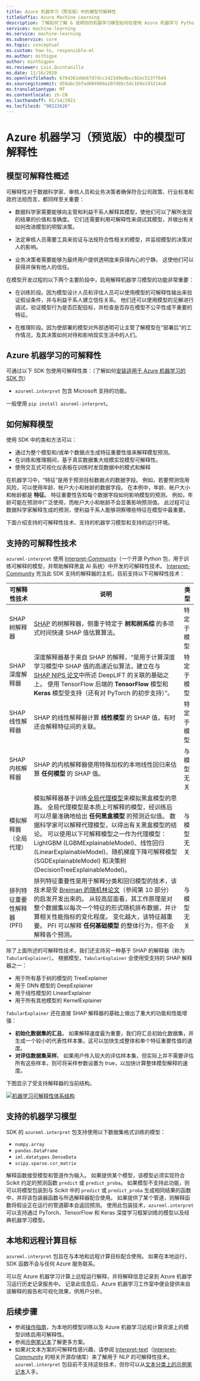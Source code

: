 ```yaml
---
title: Azure 机器学习（预览版）中的模型可解释性
titleSuffix: Azure Machine Learning
description: 了解如何了解 & 说明你的机器学习模型如何在使用 Azure 机器学习 Python SDK 培训 & 推断时进行预测。
services: machine-learning
ms.service: machine-learning
ms.subservice: core
ms.topic: conceptual
ms.custom: how-to, responsible-ml
ms.author: mithigpe
author: minthigpen
ms.reviewer: Luis.Quintanilla
ms.date: 11/16/2020
ms.openlocfilehash: 6784361dde67d7dcc1423d9edbcc92ec513ff6d4
ms.sourcegitcommit: d59abc5bfad604909a107d05c5dc1b9a193214a8
ms.translationtype: MT
ms.contentlocale: zh-CN
ms.lasthandoff: 01/14/2021
ms.locfileid: "98222626"
---
```

# <a name="model-interpretability-in-azure-machine-learning-preview"></a>Azure 机器学习（预览版）中的模型可解释性


## <a name="overview-of-model-interpretability"></a>模型可解释性概述

可解释性对于数据科学家、审核人员和业务决策者确保符合公司政策、行业标准和政府法规而言，都同样至关重要：

+ 数据科学家需要能够向主管和利益干系人解释其模型，使他们可以了解所发现的结果的价值和准确度。 它们还需要利用可解释性来调试其模型，并做出有关如何改进模型的明智决策。 

+ 法定审核人员需要工具来验证与法规符合性相关的模型，并监视模型的决策对人的影响。 

+ 业务决策者需要能够为最终用户提供透明度来获得内心的宁静。 这使他们可以获得并保有他人的信任。


在模型开发过程的以下两个主要阶段中，启用解释机器学习模型的功能非常重要：
+ 在训练阶段。因为模型设计人员和评估人员可以使用模型的可解释性输出来验证假设条件，并与利益干系人建立信任关系。 他们还可以使用模型的见解进行调试，验证模型行为是否匹配目标，并检查是否存在模型不公平性或不重要的特征。

+ 在推理阶段。因为使部署的模型对外部透明可让主管了解模型在“部署后”的工作情况，及其决策如何对待和影响现实生活中的人们。 

## <a name="interpretability-with-azure-machine-learning"></a>Azure 机器学习的可解释性

可通过以下 SDK 包使用可解释性类：（了解如何[安装适用于 Azure 机器学习的 SDK 包](/python/api/overview/azure/ml/install?preserve-view=true&view=azure-ml-py)）

* `azureml.interpret` 包含 Microsoft 支持的功能。

一般使用 `pip install azureml-interpret`。

## <a name="how-to-interpret-your-model"></a>如何解释模型

使用 SDK 中的类和方法可以：
+ 通过为整个模型和/或单个数据点生成特征重要性值来解释模型预测。 
+ 在训练和推理期间，基于真实数据集大规模实现模型可解释性。
+ 使用交互式可视化仪表板在训练时发现数据中的模式和解释


在机器学习中，“特征”是用于预测目标数据点的数据字段。 例如，若要预测信用风险，可以使用年龄、帐户大小和帐龄的数据字段。 在本例中，年龄、帐户大小和帐龄都是 **特征**。 特征重要性告知每个数据字段如何影响模型的预测。 例如，年龄可能在预测中广泛使用，而帐户大小和帐龄不会显著影响预测值。 此过程可让数据科学家解释生成的预测，使利益干系人能够洞察哪些特征在模型中最重要。

下面介绍支持的可解释性技术、支持的机器学习模型和支持的运行环境。


## <a name="supported-interpretability-techniques"></a>支持的可解释性技术

 `azureml-interpret` 使用 [Interpret-Community](https://github.com/interpretml/interpret-community/)（一个开源 Python 包，用于训练可解释的模型，并帮助解释黑盒 AI 系统）中开发的可解释性技术。 [Interpret-Community](https://github.com/interpretml/interpret-community/) 充当此 SDK 支持的解释器的主机，目前支持以下可解释性技术：

|可解释性技术|说明|类型|
|--|--|--------------------|
|SHAP 树解释器| [SHAP](https://github.com/slundberg/shap) 的树解释器，侧重于特定于 **树和树系综** 的多项式时间快速 SHAP 值估算算法。|特定于模型|
|SHAP 深度解释器| 深度解释器基于来自 SHAP 的解释，“是用于计算深度学习模型中 SHAP 值的高速近似算法，建立在与 [SHAP NIPS 论文](https://papers.nips.cc/paper/7062-a-unified-approach-to-interpreting-model-predictions)中所述 DeepLIFT 的关联的基础之上。 使用 TensorFlow 后端的 **TensorFlow** 模型和 **Keras** 模型受支持（还有对 PyTorch 的初步支持）”。|特定于模型|
|SHAP 线性解释器| SHAP 的线性解释器计算 **线性模型** 的 SHAP 值，有时还会解释特征间的关联。|特定于模型|
|SHAP 内核解释器| SHAP 的内核解释器使用特殊加权的本地线性回归来估算 **任何模型** 的 SHAP 值。|与模型无关|
|模拟解释器（全局代理）| 模拟解释器基于训练[全局代理模型](https://christophm.github.io/interpretable-ml-book/global.html)来模拟黑盒模型的思路。 全局代理模型是本质上可解释的模型，经训练后可以尽量准确地给出 **任何黑盒模型** 的预测近似值。 数据科学家可以解释代理模型，以得出有关黑盒模型的结论。 可以使用以下可解释模型之一作为代理模型：LightGBM (LGBMExplainableModel)、线性回归 (LinearExplainableModel)、随机梯度下降可解释模型 (SGDExplainableModel) 和决策树 (DecisionTreeExplainableModel)。|与模型无关|
|排列特征重要性解释器 (PFI)| 排列特征重要性是用于解释分类和回归模型的技术，该技术是受 [Breiman 的随机林论文](https://www.stat.berkeley.edu/~breiman/randomforest2001.pdf)（参阅第 10 部分）的启发开发出来的。 从较高层面看，其工作原理是对整个数据集以每次一个特征的形式随机排布数据，并计算相关性能指标的变化程度。 变化越大，该特征越重要。 PFI 可以解释 **任何基础模型** 的整体行为，但不会解释各个预测。 |与模型无关|




除了上面所述的可解释性技术，我们还支持另一种基于 SHAP 的解释器（称为 `TabularExplainer`）。 根据模型，`TabularExplainer` 会使用受支持的 SHAP 解释器之一：

* 用于所有基于树的模型的 TreeExplainer
* 用于 DNN 模型的 DeepExplainer
* 用于线性模型的 LinearExplainer
* 用于所有其他模型的 KernelExplainer

`TabularExplainer` 还在直接 SHAP 解释器的基础上做出了重大的功能和性能增强：

* **初始化数据集的汇总**。 如果解释速度最为重要，我们将汇总初始化数据集，并生成一个较小的代表性样本集，这可以加快生成整体和单个特征重要性值的速度。
* **对评估数据集采样**。 如果用户传入较大的评估样本集，但实际上并不需要评估所有这些样本，则可将采样参数设置为 true，以加快计算整体模型解释的速度。

下图显示了受支持解释器的当前结构。

[![机器学习可解释性体系结构](./media/how-to-machine-learning-interpretability/interpretability-architecture.png)](./media/how-to-machine-learning-interpretability/interpretability-architecture.png#lightbox)


## <a name="supported-machine-learning-models"></a>支持的机器学习模型

SDK 的 `azureml.interpret` 包支持使用以下数据集格式训练的模型：
- `numpy.array`
- `pandas.DataFrame`
- `iml.datatypes.DenseData`
- `scipy.sparse.csr_matrix`

解释函数接受模型和管道作为输入。 如果提供某个模型，该模型必须实现符合 Scikit 约定的预测函数 `predict` 或 `predict_proba`。 如果模型不支持此功能，则可以将模型包装到与 Scikit 中的 `predict` 或 `predict_proba` 生成相同结果的函数中，并将该包装器函数与所选解释器配合使用。 如果提供了某个管道，则解释函数将假设正在运行的管道脚本会返回预测。 使用此包装技术，`azureml.interpret` 可以支持通过 PyTorch、TensorFlow 和 Keras 深度学习框架训练的模型以及经典机器学习模型。

## <a name="local-and-remote-compute-target"></a>本地和远程计算目标

`azureml.interpret` 包旨在与本地和远程计算目标配合使用。 如果在本地运行，SDK 函数不会与任何 Azure 服务联系。 

可以在 Azure 机器学习计算上远程运行解释，并将解释信息记录到 Azure 机器学习运行历史记录服务中。 记录此信息后，Azure 机器学习工作室中便会提供来自该解释的报告和可视化效果，供用户分析。


## <a name="next-steps"></a>后续步骤

- 参阅[操作指南](how-to-machine-learning-interpretability-aml.md)，为本地的模型训练以及 Azure 机器学习远程计算资源上的模型训练启用可解释性。 
- 参阅[示例笔记本](https://github.com/Azure/MachineLearningNotebooks/tree/master/how-to-use-azureml/explain-model)了解更多方案。 
- 如果对文本方案的可解释性感兴趣，请参阅 [Interpret-text](https://github.com/interpretml/interpret-text)（[Interpret-Community](https://github.com/interpretml/interpret-community/) 的相关开源存储库）来了解用于 NLP 的可解释性技术。 `azureml.interpret` 包目前不支持这些技术，但你可以从[文本分类上的示例笔记本](https://github.com/interpretml/interpret-text/blob/master/notebooks/text_classification/text_classification_classical_text_explainer.ipynb)入手。